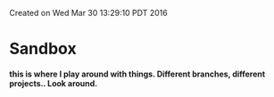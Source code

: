 Created on Wed Mar 30 13:29:10 PDT 2016

# Sandbox

#### this is where I play around with things.  Different branches, different projects.. Look around.
